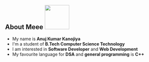 ##  About Meee <img src="https://media.giphy.com/media/fkb0aC33vSyuYAwqqQ/giphy.gif" width="80px"> 
-  My name is **Anuj Kumar Kanojiya**
-  I'm a student of **B.Tech Computer Science Technology** 
-  I am interested in **Software Developer** and **Web Development** 
-  My favourite language for **DSA** and **general programming** is **C++**
<!--
**ianujkumark/ianujkumark** is a ✨ _special_ ✨ repository because its `README.md` (this file) appears on your GitHub profile.

Here are some ideas to get you started:

- 🔭 I’m currently working on ...
- 🌱 I’m currently learning ...
- 👯 I’m looking to collaborate on ...
- 🤔 I’m looking for help with ...
- 💬 Ask me about ...
- 📫 How to reach me: ...
- 😄 Pronouns: ...
- ⚡ Fun fact: ...
-->
